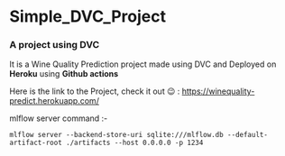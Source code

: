 # Simple_DVC_Project
### A project using DVC

It is a Wine Quality Prediction project made using DVC and Deployed on **Heroku** using **Github actions**

Here is the link to the Project, check it out 😉 : https://winequality-predict.herokuapp.com/


mlflow server command :-
```   
mlflow server --backend-store-uri sqlite:///mlflow.db --default-artifact-root ./artifacts --host 0.0.0.0 -p 1234
```
